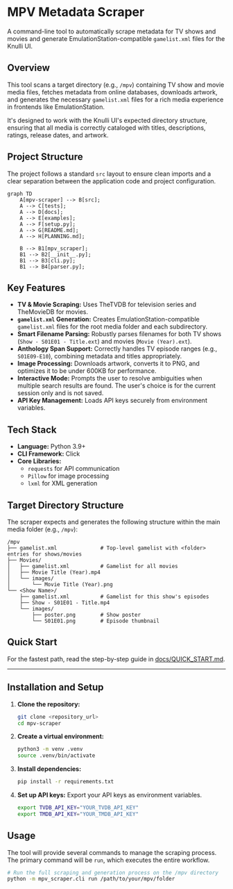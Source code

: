 # MPV Metadata Scraper

A command-line tool to automatically scrape metadata for TV shows and movies and generate EmulationStation-compatible `gamelist.xml` files for the Knulli UI.

## Overview

This tool scans a target directory (e.g., `/mpv`) containing TV show and movie media files, fetches metadata from online databases, downloads artwork, and generates the necessary `gamelist.xml` files for a rich media experience in frontends like EmulationStation.

It's designed to work with the Knulli UI's expected directory structure, ensuring that all media is correctly cataloged with titles, descriptions, ratings, release dates, and artwork.

## Project Structure
The project follows a standard `src` layout to ensure clean imports and a clear separation between the application code and project configuration.

```mermaid
graph TD
    A[mpv-scraper] --> B[src];
    A --> C[tests];
    A --> D[docs];
    A --> E[examples];
    A --> F[setup.py];
    A --> G[README.md];
    A --> H[PLANNING.md];

    B --> B1[mpv_scraper];
    B1 --> B2[__init__.py];
    B1 --> B3[cli.py];
    B1 --> B4[parser.py];
```

## Key Features

- **TV & Movie Scraping:** Uses TheTVDB for television series and TheMovieDB for movies.
- **`gamelist.xml` Generation:** Creates EmulationStation-compatible `gamelist.xml` files for the root media folder and each subdirectory.
- **Smart Filename Parsing:** Robustly parses filenames for both TV shows (`Show - S01E01 - Title.ext`) and movies (`Movie (Year).ext`).
- **Anthology Span Support:** Correctly handles TV episode ranges (e.g., `S01E09-E10`), combining metadata and titles appropriately.
- **Image Processing:** Downloads artwork, converts it to PNG, and optimizes it to be under 600KB for performance.
- **Interactive Mode:** Prompts the user to resolve ambiguities when multiple search results are found. The user's choice is for the current session only and is not saved.
- **API Key Management:** Loads API keys securely from environment variables.

## Tech Stack

- **Language:** Python 3.9+
- **CLI Framework:** Click
- **Core Libraries:**
  - `requests` for API communication
  - `Pillow` for image processing
  - `lxml` for XML generation

## Target Directory Structure

The scraper expects and generates the following structure within the main media folder (e.g., `/mpv`):

```
/mpv
├── gamelist.xml              # Top-level gamelist with <folder> entries for shows/movies
├── Movies/
│   ├── gamelist.xml          # Gamelist for all movies
│   ├── Movie Title (Year).mp4
│   └── images/
│       └── Movie Title (Year).png
└── <Show Name>/
    ├── gamelist.xml          # Gamelist for this show's episodes
    ├── Show - S01E01 - Title.mp4
    └── images/
        ├── poster.png        # Show poster
        └── S01E01.png        # Episode thumbnail
```

## Quick Start

For the fastest path, read the step-by-step guide in [docs/QUICK_START.md](docs/QUICK_START.md).

---

## Installation and Setup

1.  **Clone the repository:**
    ```bash
    git clone <repository_url>
    cd mpv-scraper
    ```

2.  **Create a virtual environment:**
    ```bash
    python3 -m venv .venv
    source .venv/bin/activate
    ```

3.  **Install dependencies:**
    ```bash
    pip install -r requirements.txt
    ```

4.  **Set up API keys:**
    Export your API keys as environment variables.
    ```bash
    export TVDB_API_KEY="YOUR_TVDB_API_KEY"
    export TMDB_API_KEY="YOUR_TMDB_API_KEY"
    ```

## Usage

The tool will provide several commands to manage the scraping process. The primary command will be `run`, which executes the entire workflow.

```bash
# Run the full scraping and generation process on the /mpv directory
python -m mpv_scraper.cli run /path/to/your/mpv/folder
```
<!-- ci trigger -->
